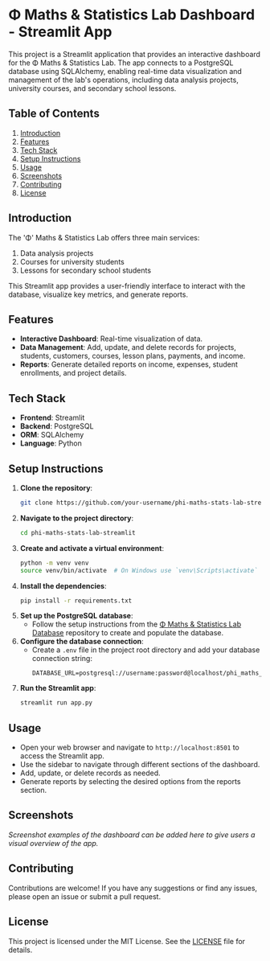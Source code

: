 # Φ Maths & Statistics Lab Dashboard - Streamlit App

This project is a Streamlit application that provides an interactive dashboard for the Φ Maths & Statistics Lab. The app connects to a PostgreSQL database using SQLAlchemy, enabling real-time data visualization and management of the lab's operations, including data analysis projects, university courses, and secondary school lessons.

## Table of Contents
1. [Introduction](#introduction)
2. [Features](#features)
3. [Tech Stack](#tech-stack)
4. [Setup Instructions](#setup-instructions)
5. [Usage](#usage)
6. [Screenshots](#screenshots)
7. [Contributing](#contributing)
8. [License](#license)

## Introduction

The 'Φ' Maths & Statistics Lab offers three main services:
1. Data analysis projects
2. Courses for university students
3. Lessons for secondary school students

This Streamlit app provides a user-friendly interface to interact with the database, visualize key metrics, and generate reports.

## Features

- **Interactive Dashboard**: Real-time visualization of data.
- **Data Management**: Add, update, and delete records for projects, students, customers, courses, lesson plans, payments, and income.
- **Reports**: Generate detailed reports on income, expenses, student enrollments, and project details.

## Tech Stack

- **Frontend**: Streamlit
- **Backend**: PostgreSQL
- **ORM**: SQLAlchemy
- **Language**: Python

## Setup Instructions

1. **Clone the repository**:
   ```bash
   git clone https://github.com/your-username/phi-maths-stats-lab-streamlit.git
   ```
2. **Navigate to the project directory**:
   ```bash
   cd phi-maths-stats-lab-streamlit
   ```
3. **Create and activate a virtual environment**:
   ```bash
   python -m venv venv
   source venv/bin/activate  # On Windows use `venv\Scripts\activate`
   ```
4. **Install the dependencies**:
   ```bash
   pip install -r requirements.txt
   ```
5. **Set up the PostgreSQL database**:
   - Follow the setup instructions from the [Φ Maths & Statistics Lab Database](https://github.com/themispap/SQL_project_phi_database) repository to create and populate the database.
6. **Configure the database connection**:
   - Create a `.env` file in the project root directory and add your database connection string:
     ```
     DATABASE_URL=postgresql://username:password@localhost/phi_maths_stats_lab
     ```
7. **Run the Streamlit app**:
   ```bash
   streamlit run app.py
   ```

## Usage

- Open your web browser and navigate to `http://localhost:8501` to access the Streamlit app.
- Use the sidebar to navigate through different sections of the dashboard.
- Add, update, or delete records as needed.
- Generate reports by selecting the desired options from the reports section.

## Screenshots

_Screenshot examples of the dashboard can be added here to give users a visual overview of the app._

## Contributing

Contributions are welcome! If you have any suggestions or find any issues, please open an issue or submit a pull request.

## License

This project is licensed under the MIT License. See the [LICENSE](LICENSE) file for details.
